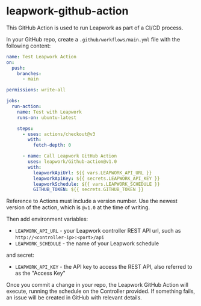 # leapwork-github-action

This GitHub Action is used to run Leapwork as part of a CI/CD process.

In your GitHub repo, create a ````.github/workflows/main.yml```` file with the following content:

```yaml
name: Test Leapwork Action
on:
  push:
    branches:
      - main

permissions: write-all

jobs:
  run-action:
    name: Test with Leapwork
    runs-on: ubuntu-latest

    steps:
      - uses: actions/checkout@v3
        with:
          fetch-depth: 0

      - name: Call Leapwork GitHub Action
        uses: leapwork/Github-action@v1.0
        with:
          leapworkApiUrl: ${{ vars.LEAPWORK_API_URL }}
          leapworkApiKey: ${{ secrets.LEAPWORK_API_KEY }}
          leapworkSchedule: ${{ vars.LEAPWORK_SCHEDULE }}
          GITHUB_TOKEN: ${{ secrets.GITHUB_TOKEN }}
```

Reference to Actions must include a version number. Use the newest version of the action, which is ````@v1.0```` at the time of writing.

Then add environment variables:

* ````LEAPWORK_API_URL```` - your Leapwork controller REST API url, such as ````http://<controller-ip>:<port>/api````
* ````LEAPWORK_SCHEDULE```` - the name of your Leapwork schedule

and secret:

* ````LEAPWORK_API_KEY```` - the API key to access the REST API, also referred to as the "Access Key"

Once you commit a change in your repo, the Leapwork GitHub Action will execute, running the schedule on the Controller provided. If something fails, an issue will be created in GitHub with relevant details.
